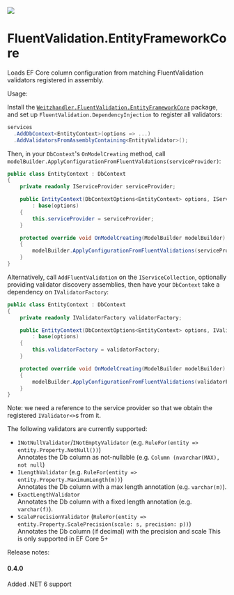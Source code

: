 [![](https://img.shields.io/nuget/v/Weitzhandler.FluentValidaiton.EntityFrameworkCore)](https://www.nuget.org/packages/Weitzhandler.FluentValidaiton.EntityFrameworkCore)

# FluentValidation.EntityFrameworkCore

Loads EF Core column configuration from matching FluentValidation validators registered in assembly.

Usage:

Install the [`Weitzhandler.FluentValidation.EntityFrameworkCore`](https://www.nuget.org/packages/Weitzhandler.FluentValidaiton.EntityFrameworkCore) package, and set up `FluentValidation.DependencyInjection` to register all validators:

```c#
services
  .AddDbContext<EntityContext>(options => ...)
  .AddValidatorsFromAssemblyContaining<EntityValidator>();
``` 

Then, in your `DbContext`'s `OnModelCreating` method, call `modelBuilder.ApplyConfigurationFromFluentValdations(serviceProvider)`:

```c#
public class EntityContext : DbContext
{    
    private readonly IServiceProvider serviceProvider;

    public EntityContext(DbContextOptions<EntityContext> options, IServiceProvider serviceProvider)
        : base(options)
    {
        this.serviceProvider = serviceProvider;            
    }

    protected override void OnModelCreating(ModelBuilder modelBuilder)
    {
        modelBuilder.ApplyConfigurationFromFluentValidations(serviceProvider);
    }
}
```

Alternatively, call `AddFluentValidation` on the `IServiceCollection`, optionally providing validator discovery assemblies, then have your `DbContext` take a dependency on `IValidatorFactory`:
```c#
public class EntityContext : DbContext
{    
    private readonly IValidatorFactory validatorFactory;

    public EntityContext(DbContextOptions<EntityContext> options, IValidatorFactory validatorFactory)
        : base(options)
    {
        this.validatorFactory = validatorFactory;
    }

    protected override void OnModelCreating(ModelBuilder modelBuilder)
    {
        modelBuilder.ApplyConfigurationFromFluentValidations(validatorFactory);
    }
}
```


Note: we need a reference to the service provider so that we obtain the registered `IValidator<>`s from it.

The following validators are currently supported:

- `INotNullValidator`/`INotEmptyValidator` (e.g. `RuleFor(entity => entity.Property.NotNull())`)  
Annotates the Db column as not-nullable (e.g. `Column (nvarchar(MAX), not null`)
- `ILengthValidator` (e.g. `RuleFor(entity => entity.Property.MaximumLength(m))`)  
Annotates the Db column with a max length annotation (e.g. `varchar(m)`).
- `ExactLengthValidator`  
Annotates the Db column with a fixed length annotation (e.g. `varchar(f)`).
- `ScalePrecisionValidator` (`RuleFor(entity => entity.Property.ScalePrecision(scale: s, precision: p))`)  
Annotates the Db column (if decimal) with the precision and scale
This is only supported in EF Core 5+

Release notes:

#### 0.4.0

Added .NET 6 support
